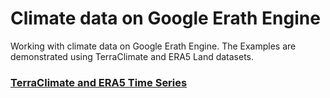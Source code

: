 # Climate data on Google Erath Engine

Working with climate data on Google Erath Engine.
The Examples are demonstrated using TerraClimate and ERA5 Land datasets.

### <a href="https://code.earthengine.google.com/e5f1b8647c14b2298e9020c30dd408eb">  TerraClimate and ERA5 Time Series

